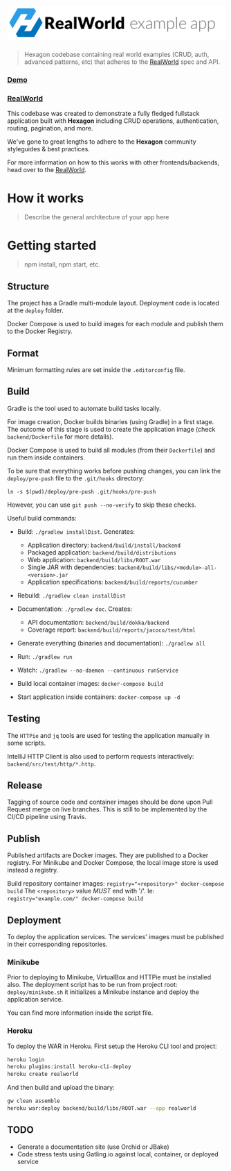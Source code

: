 
# ![RealWorld Hexagon Implementation](logo.png)

> Hexagon codebase containing real world examples (CRUD, auth, advanced patterns, etc) that
> adheres to the [RealWorld] spec and API.

### [Demo](https://github.com/gothinkster/realworld)
### [RealWorld]

This codebase was created to demonstrate a fully fledged fullstack application built with
**Hexagon** including CRUD operations, authentication, routing, pagination, and more.

We've gone to great lengths to adhere to the **Hexagon** community styleguides & best practices.

For more information on how to this works with other frontends/backends, head over to the
[RealWorld].

[RealWorld]: https://github.com/gothinkster/realworld

# How it works

> Describe the general architecture of your app here

# Getting started

> npm install, npm start, etc.

## Structure

The project has a Gradle multi-module layout. Deployment code is located at the `deploy` folder.

Docker Compose is used to build images for each module and publish them to the Docker Registry.

## Format

Minimum formatting rules are set inside the `.editorconfig` file.

## Build

Gradle is the tool used to automate build tasks locally.

For image creation, Docker builds binaries (using Gradle) in a first stage. The outcome of this
stage is used to create the application image (check `backend/Dockerfile` for more details).

Docker Compose is used to build all modules (from their `Dockerfile`) and run them inside
containers.

To be sure that everything works before pushing changes, you can link the `deploy/pre-push` file to
the `.git/hooks` directory:

    ln -s $(pwd)/deploy/pre-push .git/hooks/pre-push
    
However, you can use `git push --no-verify` to skip these checks.

Useful build commands:

* Build: `./gradlew installDist`. Generates:
  - Application directory: `backend/build/install/backend`
  - Packaged application: `backend/build/distributions`
  - Web application: `backend/build/libs/ROOT.war`
  - Single JAR with dependencies: `backend/build/libs/<module>-all-<version>.jar`
  - Application specifications: `backend/build/reports/cucumber`

* Rebuild: `./gradlew clean installDist`

* Documentation: `./gradlew doc`. Creates:
  - API documentation: `backend/build/dokka/backend`
  - Coverage report: `backend/build/reports/jacoco/test/html`
  
* Generate everything (binaries and documentation): `./gradlew all` 

* Run: `./gradlew run`

* Watch: `./gradlew --no-daemon --continuous runService`

* Build local container images: `docker-compose build`

* Start application inside containers: `docker-compose up -d`

## Testing

The `HTTPie` and `jq` tools are used for testing the application manually in some scripts.

IntelliJ HTTP Client is also used to perform requests interactively: `backend/src/test/http/*.http`.

## Release

Tagging of source code and container images should be done upon Pull Request merge on live branches.
This is still to be implemented by the CI/CD pipeline using Travis.

## Publish

Published artifacts are Docker images. They are published to a Docker registry. For Minikube and
Docker Compose, the local image store is used instead a registry.

Build repository container images: `registry="<repository>" docker-compose build` The `<repository>`
value *MUST* end with '/'. Ie: `registry="example.com/" docker-compose build`

## Deployment

To deploy the application services. The services' images must be published in their corresponding
repositories.

### Minikube

Prior to deploying to Minikube, VirtualBox and HTTPie must be installed also. The deployment script
has to be run from project root: `deploy/minikube.sh` it initializes a Minikube instance and deploy
the application service.

You can find more information inside the script file.

### Heroku

To deploy the WAR in Heroku. First setup the Heroku CLI tool and project:

```bash
heroku login
heroku plugins:install heroku-cli-deploy
heroku create realworld
```

And then build and upload the binary:

```bash
gw clean assemble
heroku war:deploy backend/build/libs/ROOT.war --app realworld
```

## TODO

* Generate a documentation site (use Orchid or JBake)
* Code stress tests using Gatling.io against local, container, or deployed service
